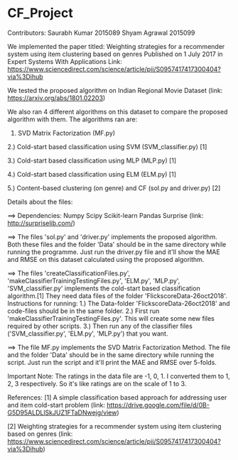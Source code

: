 # CF_Project

Contributors:
  Saurabh Kumar 2015089
  Shyam Agrawal 2015099
  
We implemented the paper titled: Weighting strategies for a recommender system using item clustering based on genres
Published on 1 July 2017 in Expert Systems With Applications
Link: https://www.sciencedirect.com/science/article/pii/S0957417417300404?via%3Dihub

We tested the proposed algorithm on Indian Regional Movie Dataset (link: https://arxiv.org/abs/1801.02203)

We also ran 4 different algorithms on this dataset to compare the proposed algorithm with them.
The algorithms ran are:
  1) SVD Matrix Factorization (MF.py)
  
  2.) Cold-start based classification using SVM (SVM_classifier.py) [1]
  
  3.) Cold-start based classification using MLP (MLP.py) [1]
  
  4.) Cold-start based classification using ELM (ELM.py) [1]
  
  5.) Content-based clustering (on genre) and CF (sol.py and driver.py) [2]




Details about the files:

==> Dependencies:
        Numpy
        Scipy
        Scikit-learn
        Pandas
        Surprise (link: http://surpriselib.com/)

==> The files 'sol.py' and 'driver.py' implements the proposed algorithm. Both these files and the folder 'Data' should be in the same directory while running the programme.
Just run the driver.py file and it'll show the MAE and RMSE on this dataset calculated using the proposed algorithm.

==> The files 'createClassificationFiles.py', 'makeClassifierTrainingTestingFiles.py', 'ELM.py', 'MLP.py', 'SVM_classifier.py' implements the cold-start based classification algorithm.[1]
They need data files of the folder 'FlickscoreData-26oct2018'. 
Instructions for running:
  1.) The Data-folder 'FlickscoreData-26oct2018' and code-files should be in the same folder.
  2.) First run 'makeClassifierTrainingTestingFiles.py'. This will create some new files required by other scripts.
  3.) Then run any of the classifier files ('SVM_classifier.py', 'ELM.py', 'MLP.py') that you want.
  
 ==> The file MF.py implements the SVD Matrix Factorization Method. The file and the folder 'Data' should be in the same directory while running the script.
 Just run the script and it'll print the MAE and RMSE over 5-folds.
 
 
 
 Important Note:
  The ratings in the data file are -1, 0, 1. 
  I converted them to 1, 2, 3 respectively. So it's like ratings are on the scale of 1 to 3.
  
 
 
 References:
 [1] A simple classification based approach for addressing user and item cold-start problem (link: https://drive.google.com/file/d/0B-G5D95ALDLlSkJUZ1FTaDNwejg/view)
 
 [2] Weighting strategies for a recommender system using item clustering based on genres (link: https://www.sciencedirect.com/science/article/pii/S0957417417300404?via%3Dihub)
